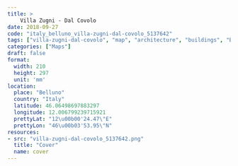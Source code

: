 ```yaml
---
title: > 
    Villa Zugni - Dal Covolo
date: 2018-09-27
code: "italy_belluno_villa-zugni-dal-covolo_5137642"
tags: ["villa-zugni-dal-covolo", "map", "architecture", "buildings", "Belluno", "Italy"]
categories: ["Maps"]
draft: false
format:
  width: 210
  height: 297
  unit: 'mm'
location:
  place: "Belluno"
  country: "Italy"
  latitude: 46.06498697883297
  longitude: 12.006799239715921
  prettyLat: "12\u00b00'24.47\"E"
  prettyLon: "46\u00b03'53.95\"N"
resources:
- src: "villa-zugni-dal-covolo_5137642.png"
  title: "Cover"
  name: cover
---
```

